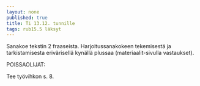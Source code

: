 ```yaml
---
layout: none
published: true
title: Ti 13.12. tunnille
tags: rub15.5 läksyt
---
```

Sanakoe tekstin 2 fraaseista. Harjoitussanakokeen tekemisestä ja tarkistamisesta erivärisellä kynällä plussaa (materiaalit-sivulla vastaukset).

POISSAOLIJAT:

Tee työvihkon s. 8.
